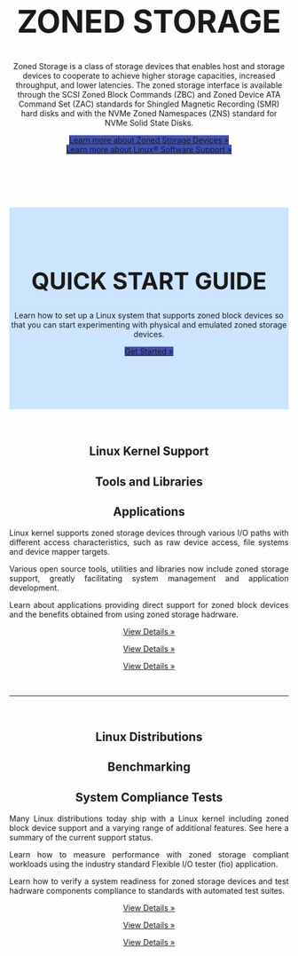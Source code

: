 
<!-- Zoned Storage Box -->
<div class="jumbotron" style="margin-bottom:0;padding-top:3rem;padding-bottom:6rem;">
<div class="container" align="center">
<h1 style="font-weight:bold;font-size:4em">ZONED STORAGE</h1>
<p>
Zoned Storage is a class of storage devices that enables host and
storage devices to cooperate to achieve higher storage capacities,
increased throughput, and lower latencies. The zoned storage
interface is available through the SCSI Zoned Block Commands (ZBC)
and Zoned Device ATA Command Set (ZAC) standards for Shingled
Magnetic Recording (SMR) hard disks and with the NVMe Zoned Namespaces
(ZNS) standard for NVMe Solid State Disks.
</p>
<div class="container">
<div class="row" align="center">
<div class="col-md-6">
<a class="btn btn-primary btn-lg btn-block" href="introduction/" role="button"
style="background-color: #3f51b5;">
Learn more about Zoned Storage Devices &raquo;
</a>
</div>
<div class="col-md-6">
<a class="btn btn-primary btn-lg btn-block" href="linux/overview/" role="button"
style="background-color: #3f51b5;">
Learn more about Linux&reg; Software Support &raquo;
</a>
</div>
</div>
</div>
</div>
</div>

<!-- Quick Start Guide -->
<div class="jumbotron" style="background-color:#cce5ff;margin-bottom:0;padding-top:3rem;padding-bottom:6rem;">
<div class="container" align="center">
<h1 style="font-weight:bold;font-size:3em" id="quick-start-guide">QUICK START GUIDE</h1>
<p align="center">
Learn how to set up a Linux system that supports zoned block devices
so that you can start experimenting with physical and emulated zoned
storage devices.
</p>
<div class="container">
<div class="row" align="center">
<a class="btn btn-primary btn-lg btn-block" href="getting-started/" role="button" style="background-color:#3f51b5;width:40%;">
Get Started &raquo;
</a>
</div>
</div>
</div>
</div>

<!-- Details -->
<br>
<br>

<!-- First raw: 3 tiles -->
<div class="container" align="center">
  <div class="row" align="center">
    <div class="col-md-4">
      <h2><b>Linux Kernel Support</b></h2>
    </div>
    <div class="col-md-4">
      <h2><b>Tools and Libraries</b></h2>
    </div>
    <div class="col-md-4">
      <h2><b>Applications</b></h2>
    </div>
  </div>
  <div class="row" align="center">
    <div class="col-md-4">
      <p align="justify">
        Linux kernel supports zoned storage devices through various
        I/O paths with different access characteristics, such as raw
        device access, file systems and device mapper targets.
      </p>
    </div>
    <div class="col-md-4">
      <p align="justify">
        Various open source tools, utilities and libraries now include
        zoned storage support, greatly facilitating system management and
        application development.
      </p>
    </div>
    <div class="col-md-4">
      <p align="justify">
        Learn about applications providing direct support for zoned block
	devices and the benefits obtained from using zoned storage hadrware.
      </p>
    </div>
  </div>
  <div class="row" align="center">
    <div class="col-md-4">
      <p><a class="btn btn-info" role="button" href="linux/">View Details &raquo;</a></p>
    </div>
    <div class="col-md-4">
      <p><a class="btn btn-info" role="button" href="tools/">View Details &raquo;</a></p>
    </div>
    <div class="col-md-4">
      <p><a class="btn btn-info" role="button" href="applications/">View Details &raquo;</a></p>
    </div>
  </div>

  <br><hr><br>

<!-- Second raw: 3 tiles -->
  <div class="row" align="center">
    <div class="col-md-4">
      <h2><b>Linux Distributions</b></h2>
    </div>
    <div class="col-md-4">
      <h2><b>Benchmarking</b></h2>
    </div>
    <div class="col-md-4">
      <h2><b>System Compliance Tests</b></h2>
    </div>
  </div>

  <div class="row" align="center">
    <div class="col-md-4">
      <p align="justify">
        Many Linux distributions today ship with a Linux kernel
        including zoned block device support and a varying range of
        additional features. See here a summary of the current support
        status.
      </p>
    </div>
    <div class="col-md-4">
      <p align="justify">
        Learn how to measure performance with zoned storage compliant
        workloads using the industry standard Flexible I/O tester (fio)
        application.
      </p>
    </div>
    <div class="col-md-4">
      <p align="justify">
        Learn how to verify a system readiness for zoned storage
        devices and test hadrware components compliance to standards
        with automated test suites.
      </p>
    </div>
  </div>

  <div class="row" align="center">
    <div class="col-md-4">
      <p><a class="btn btn-info" role="button" href="distributions/linux/">View Details &raquo;</a></p>
    </div>
    <div class="col-md-4">
      <p><a class="btn btn-info" role="button" href="benchmarking/fio/">View Details &raquo;</a></p>
    </div>
    <div class="col-md-4">
      <p><a class="btn btn-info" role="button" href="tests/">View Details &raquo;</a></p>
    </div>
  </div>
</div>

<br>
<br>

